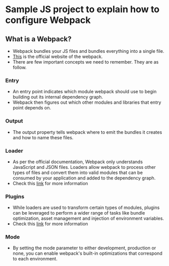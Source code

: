 # Sample JS project to explain how to configure Webpack

## What is a Webpack?

- Webpack bundles your JS files and bundles everything into a single file.
- [This](https://webpack.js.org/) is the official website of the webpack.
- There are few important concepts we need to remember. They are as follow.

### Entry

- An entry point indicates which module webpack should use to begin building out its internal dependency graph. 
- Webpack then figures out which other modules and libraries that entry point depends on.

### Output

- The output property tells webpack where to emit the bundles it creates and how to name these files.

### Loader

- As per the official documentation, Webpack only understands JavaScript and JSON files. Loaders allow webpack to process other types of files and convert them into valid modules that can be consumed by your application and added to the dependency graph.
- Check this [link](https://webpack.js.org/concepts/#loaders) for more information

### Plugins

- While loaders are used to transform certain types of modules, plugins can be leveraged to perform a wider range of tasks like bundle optimization, asset management and injection of environment variables.
- Check this [link](https://webpack.js.org/concepts/#plugins) for more information

### Mode

- By setting the mode parameter to either development, production or none, you can enable webpack's built-in optimizations that correspond to each environment.